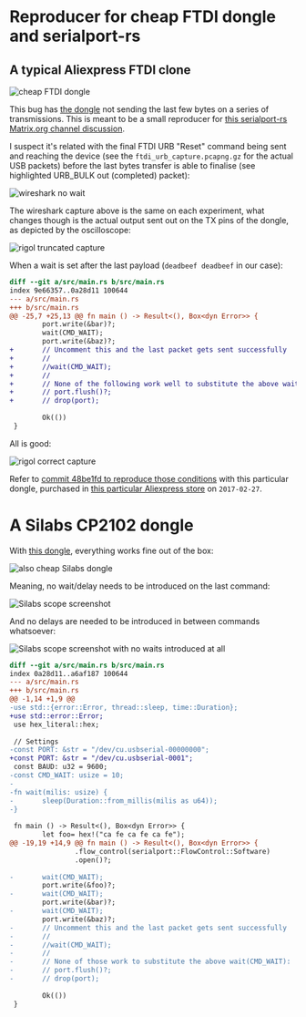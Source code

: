 # Reproducer for cheap FTDI dongle and serialport-rs

## A typical Aliexpress FTDI clone

![cheap FTDI dongle](./img/ft232rt.png)

This bug has [the dongle](https://www.aliexpress.com/item/4001105371136.html) not sending the last few bytes on a series of transmissions. This is meant to be a small reproducer for [this serialport-rs Matrix.org channel discussion](https://matrix.to/#/!cnJwoUGZmLziNcGNua:matrix.org/$2d_Wiu_tC6DfOJT4YCWo-e5nCUlHamFjczpXgIFBGko).

I suspect it's related with the final FTDI URB "Reset" command being sent and reaching the device (see the `ftdi_urb_capture.pcapng.gz` for the actual USB packets) before the last bytes transfer is able to finalise (see highlighted URB_BULK out (completed) packet):

![wireshark no wait](./img/wireshark_no_wait.png)

The wireshark capture above is the same on each experiment, what changes though is the actual output sent out on the TX pins of the dongle, as depicted by the oscilloscope:

![rigol truncated capture](./img/truncated_scope_capture.png)

When a wait is set after the last payload (`deadbeef deadbeef` in our case):

```diff
diff --git a/src/main.rs b/src/main.rs
index 9e66357..0a28d11 100644
--- a/src/main.rs
+++ b/src/main.rs
@@ -25,7 +25,13 @@ fn main () -> Result<(), Box<dyn Error>> {
        port.write(&bar)?;
        wait(CMD_WAIT);
        port.write(&baz)?;
+       // Uncomment this and the last packet gets sent successfully
+       //
+       //wait(CMD_WAIT);
+       //
+       // None of the following work well to substitute the above wait(CMD_WAIT):
+       // port.flush()?;
+       // drop(port);
 
        Ok(())
 }
 ```

All is good:

![rigol correct capture](./img/correct_scope_capture.png)

Refer to [commit 48be1fd to reproduce those conditions](https://github.com/brainstorm/serialport-rs-reproducer/commit/48be1fd7ff568c7e8e68cb8ca7175c411d06af21) with this particular dongle, purchased in [this particular Aliexpress store](https://tzt123.aliexpress.com/store/2347088) on `2017-02-27`.

# A Silabs CP2102 dongle

With [this dongle](https://www.aliexpress.com/item/32694152202.html), everything works fine out of the box:

![also cheap Silabs dongle](./img/cp2102_dongle.png)

Meaning, no wait/delay needs to be introduced on the last command:

![Silabs scope screenshot](./img/cp2102_dongle_working.png)

And no delays are needed to be introduced in between commands whatsoever:

![Silabs scope screenshot with no waits introduced at all](./img/cp2102_dongle_working_no_delays.png)

```diff
diff --git a/src/main.rs b/src/main.rs
index 0a28d11..a6af187 100644
--- a/src/main.rs
+++ b/src/main.rs
@@ -1,14 +1,9 @@
-use std::{error::Error, thread::sleep, time::Duration};
+use std::error::Error;
 use hex_literal::hex;
 
 // Settings
-const PORT: &str = "/dev/cu.usbserial-00000000";
+const PORT: &str = "/dev/cu.usbserial-0001";
 const BAUD: u32 = 9600;
-const CMD_WAIT: usize = 10;
-
-fn wait(milis: usize) {
-       sleep(Duration::from_millis(milis as u64));
-}
 
 fn main () -> Result<(), Box<dyn Error>> {
        let foo= hex!("ca fe ca fe ca fe");
@@ -19,19 +14,9 @@ fn main () -> Result<(), Box<dyn Error>> {
                .flow_control(serialport::FlowControl::Software)
                .open()?;
 
-       wait(CMD_WAIT);
        port.write(&foo)?;
-       wait(CMD_WAIT);
        port.write(&bar)?;
-       wait(CMD_WAIT);
        port.write(&baz)?;
-       // Uncomment this and the last packet gets sent successfully
-       //
-       //wait(CMD_WAIT);
-       //
-       // None of those work to substitute the above wait(CMD_WAIT):
-       // port.flush()?;
-       // drop(port);
 
        Ok(())
 }
```